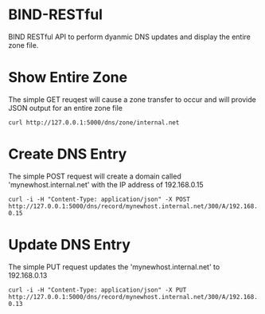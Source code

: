 BIND-RESTful
============

BIND RESTful API to perform dyanmic DNS updates and display the entire zone file.


Show Entire Zone
================

The simple GET reuqest will cause a zone transfer to occur and will provide JSON output for an entire zone file

`curl http://127.0.0.1:5000/dns/zone/internal.net`

Create DNS Entry
================

The simple POST request will create a domain called 'mynewhost.internal.net' with the IP address of 192.168.0.15

`curl -i -H "Content-Type: application/json" -X POST http://127.0.0.1:5000/dns/record/mynewhost.internal.net/300/A/192.168.0.15`

Update DNS Entry
================

The simple PUT request updates the 'mynewhost.internal.net' to 192.168.0.13

`curl -i -H "Content-Type: application/json" -X PUT http://127.0.0.1:5000/dns/record/mynewhost.internal.net/300/A/192.168.0.13`
